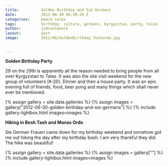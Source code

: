 ```yaml
---
title:			Golden Birthday and Sie Germans
date:			2012-06-30 06:39:29 Z
categories:		peace corps
tags:			birthday, culture, germans, kyrgyzstan, party, talas
author:			judsonlmoore
layout:			post
image:			2012/06/GoldenBirthday_featured.jpg


---
```


**Golden Birthday Party**

29 on the 29th is apparently all the reason needed to bring people from all over Kyrgyzstan to Talas. It was also the site visit weekend for the new group of volunteers (K-20). Dinner and then a house party. It was an epic evening full of friends, food, beer pong and many things which shall never ever be mentioned.

{% assign gallery = site.data.galleries %}
{% assign images = gallery["2012-06-30-golden-birthday-and-sie-germans"] %}
{% include gallery-lightbox.html images=images %}

**Hiking in Besh Tash and Manas Ordo**

Sie German Frauen came down for my birthday weekend and somehow got me out hiking the day after my birthday bash. I am very thankful they did. The hike was beautiful!

{% assign gallery = site.data.galleries %}
{% assign images = gallery[""] %}
{% include gallery-lightbox.html images=images %}
